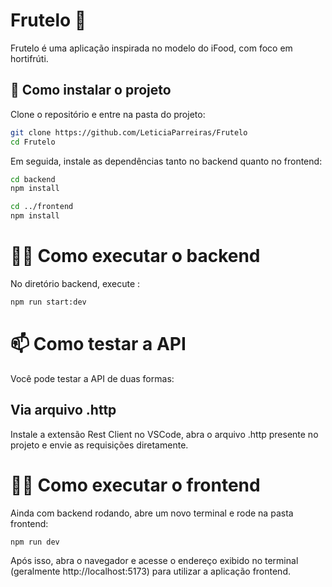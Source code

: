 # Frutelo 🍓

Frutelo é uma aplicação inspirada no modelo do iFood, com foco em hortifrúti.

## 🚀 Como instalar o projeto

Clone o repositório e entre na pasta do projeto:

```bash
git clone https://github.com/LeticiaParreiras/Frutelo
cd Frutelo
```
Em seguida, instale as dependências tanto no backend quanto no frontend:

```bash
cd backend
npm install

cd ../frontend
npm install
```

# 🏃‍♀️ Como executar o backend
No diretório backend, execute :

```bash
npm run start:dev
```
# 📫 Como testar a API
Você pode testar a API de duas formas:

## Via arquivo .http

Instale a extensão Rest Client no VSCode, abra o arquivo .http presente no projeto e envie as requisições diretamente.

# 🏃‍♀️ Como executar o frontend
Ainda com backend rodando, abre um novo terminal e rode na pasta frontend:
```bash
npm run dev
```
Após isso, abra o navegador e acesse o endereço exibido no terminal (geralmente http://localhost:5173) para utilizar a aplicação frontend.
